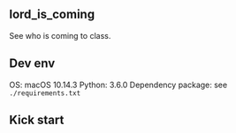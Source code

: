 lord_is_coming
---

See who is coming to class.

## Dev env

OS: macOS 10.14.3
Python: 3.6.0
Dependency package: see `./requirements.txt`

## Kick start
